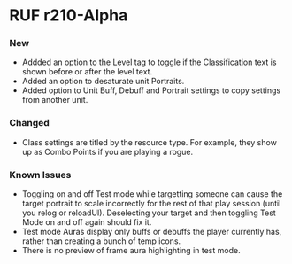 # RUF r210-Alpha
### New
* Addded an option to the Level tag to toggle if the Classification text is shown before or after the level text.
* Added an option to desaturate unit Portraits.
* Added option to Unit Buff, Debuff and Portrait settings to copy settings from another unit.

### Changed
* Class settings are titled by the resource type. For example, they show up as Combo Points if you are playing a rogue.

### Known Issues
* Toggling on and off Test mode while targetting someone can cause the target portrait to scale incorrectly for the rest of that play session (until you relog or reloadUI). Deselecting your target and then toggling Test Mode on and off again should fix it.
* Test mode Auras display only buffs or debuffs the player currently has, rather than creating a bunch of temp icons.
* There is no preview of frame aura highlighting in test mode.